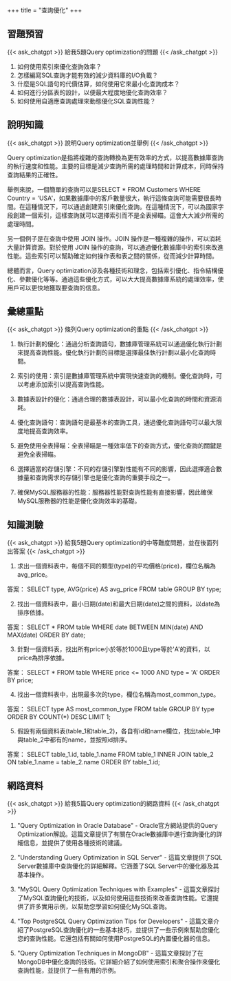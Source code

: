 +++
title = "查詢優化"
+++
## 習題預習
{{< ask_chatgpt >}}
給我5題Query optimization的問題
{{< /ask_chatgpt >}}



1. 如何使用索引來優化查詢效率？
2. 怎樣編寫SQL查詢才能有效的減少資料庫的I/O負載？
3. 什麼是SQL語句的代價估算，如何使用它來最小化查詢成本？
4. 如何進行分區表的設計，以便最大程度地優化查詢效率？
5. 如何使用自適應查詢處理來動態優化SQL查詢性能？   

## 說明知識
{{< ask_chatgpt >}}
說明Query optimization並舉例
{{< /ask_chatgpt >}}



Query optimization是指將複雜的查詢轉換為更有效率的方式，以提高數據庫查詢的執行速度和性能。主要的目標是減少查詢所需的處理時間和計算成本，同時保持查詢結果的正確性。

舉例來說，一個簡單的查詢可以是SELECT * FROM Customers WHERE Country = 'USA'，如果數據庫中的客戶數量很大，執行這條查詢可能需要很長時間。在這種情況下，可以通過創建索引來優化查詢。在這種情況下，可以為國家字段創建一個索引，這樣查詢就可以選擇索引而不是全表掃瞄。這會大大減少所需的處理時間。

另一個例子是在查詢中使用 JOIN 操作。JOIN 操作是一種複雜的操作，可以消耗大量計算資源。對於使用 JOIN 操作的查詢，可以通過優化數據庫中的索引來改進性能。這些索引可以幫助確定如何操作表和表之間的關係，從而減少計算時間。

總體而言，Query optimization涉及各種技術和理念，包括索引優化、指令結構優化、參數優化等等。通過這些優化方式，可以大大提高數據庫系統的處理效率，使用戶可以更快地獲取要查詢的信息。   

## 彙總重點
{{< ask_chatgpt >}}
條列Query optimization的重點
{{< /ask_chatgpt >}}



1. 執行計劃的優化：通過分析查詢語句，數據庫管理系統可以通過優化執行計劃來提高查詢性能。優化執行計劃的目標是選擇最佳執行計劃以最小化查詢時間。

2. 索引的使用：索引是數據庫管理系統中實現快速查詢的機制。優化查詢時，可以考慮添加索引以提高查詢性能。

3. 數據表設計的優化：通過合理的數據表設計，可以最小化查詢的時間和資源消耗。

4. 優化查詢語句：查詢語句是最基本的查詢工具，通過優化查詢語句可以最大限度地提高查詢效率。

5. 避免使用全表掃瞄：全表掃瞄是一種效率低下的查詢方式，優化查詢的關鍵是避免全表掃瞄。

6. 選擇適當的存儲引擎：不同的存儲引擎對性能有不同的影響，因此選擇適合數據量和查詢需求的存儲引擎也是優化查詢的重要手段之一。

7. 確保MySQL服務器的性能：服務器性能對查詢性能有直接影響，因此確保MySQL服務器的性能是優化查詢效率的基礎。   

## 知識測驗
{{< ask_chatgpt >}}
給我5題Query optimization的中等難度問題，並在後面列出答案
{{< /ask_chatgpt >}}



1. 求出一個資料表中，每個不同的類型(type)的平均價格(price)，欄位名稱為avg_price。

答案：
SELECT type, AVG(price) AS avg_price
FROM table
GROUP BY type;

2. 找出一個資料表中，最小日期(date)和最大日期(date)之間的資料，以date為排序依據。

答案：
SELECT *
FROM table
WHERE date BETWEEN MIN(date) AND MAX(date)
ORDER BY date;

3. 針對一個資料表，找出所有price小於等於1000且type等於'A'的資料，以price為排序依據。

答案：
SELECT *
FROM table
WHERE price <= 1000 AND type = 'A'
ORDER BY price;

4. 找出一個資料表中，出現最多次的type，欄位名稱為most_common_type。

答案：
SELECT type AS most_common_type
FROM table
GROUP BY type
ORDER BY COUNT(*) DESC
LIMIT 1;

5. 假設有兩個資料表(table_1和table_2)，各自有id和name欄位，找出table_1中與table_2中都有的name，並按照id排序。

答案：
SELECT table_1.id, table_1.name
FROM table_1
INNER JOIN table_2 ON table_1.name = table_2.name
ORDER BY table_1.id;   

## 網路資料
{{< ask_chatgpt >}}
給我5篇Query optimization的網路資料
{{< /ask_chatgpt >}}



1. "Query Optimization in Oracle Database" - Oracle官方網站提供的Query Optimization解說。這篇文章提供了有關在Oracle數據庫中進行查詢優化的詳細信息，並提供了使用各種技術的建議。

2. "Understanding Query Optimization in SQL Server" - 這篇文章提供了SQL Server數據庫中查詢優化的詳細解釋。它涵蓋了SQL Server中的優化器及其基本操作。

3. "MySQL Query Optimization Techniques with Examples" - 這篇文章探討了MySQL查詢優化的技術，以及如何使用這些技術來改善查詢性能。它還提供了許多實用示例，以幫助您學習如何優化MySQL查詢。

4. "Top PostgreSQL Query Optimization Tips for Developers" - 這篇文章介紹了PostgreSQL查詢優化的一些基本技巧，並提供了一些示例來幫助您優化您的查詢性能。它還包括有關如何使用PostgreSQL的內置優化器的信息。

5. "Query Optimization Techniques in MongoDB" - 這篇文章探討了在MongoDB中優化查詢的技術。它詳細介紹了如何使用索引和聚合操作來優化查詢性能，並提供了一些有用的示例。   

